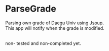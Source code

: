 # ParseGrade

Parsing own grade of Daegu Univ using <a href=https://jsoup.org>Jsoup.</a></br>
This app will notify when the grade is modified.</br></br>

non- tested and non-completed yet.</br>
